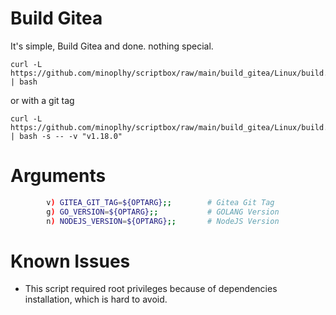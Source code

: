 # Build Gitea
It's simple, Build Gitea and done. nothing special.

```shell
curl -L https://github.com/minoplhy/scriptbox/raw/main/build_gitea/Linux/build.sh | bash
```
or with a git tag

```shell
curl -L https://github.com/minoplhy/scriptbox/raw/main/build_gitea/Linux/build.sh | bash -s -- -v "v1.18.0"
```

# Arguments

```bash
        v) GITEA_GIT_TAG=${OPTARG};;        # Gitea Git Tag
        g) GO_VERSION=${OPTARG};;           # GOLANG Version
        n) NODEJS_VERSION=${OPTARG};;       # NodeJS Version
```

# Known Issues

- This script required root privileges because of dependencies installation, which is hard to avoid.